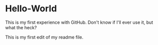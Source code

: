 # Hello-World
This is my first experience with GitHub.
Don't know if I'll ever use it, but what the heck?

This is my first edit of my readme file.
